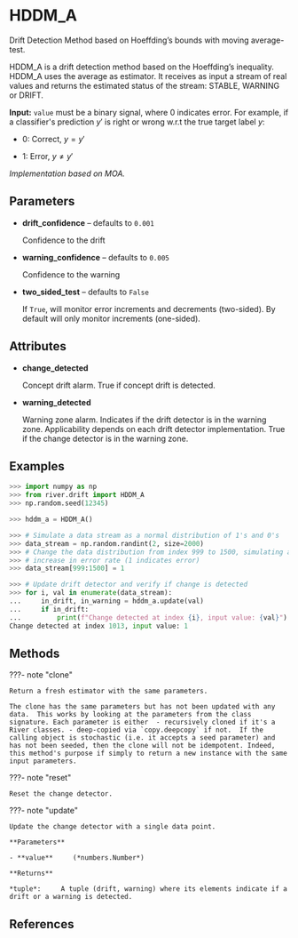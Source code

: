 # HDDM_A

Drift Detection Method based on Hoeffding’s bounds with moving average-test.

HDDM_A is a drift detection method based on the Hoeffding’s inequality. HDDM_A uses the average as estimator. It receives as input a stream of real values and returns the estimated status of the stream: STABLE, WARNING or DRIFT. 

**Input:** `value` must be a binary signal, where 0 indicates error. For example, if a classifier's prediction $y'$ is right or wrong w.r.t the true target label $y$: 

- 0: Correct, $y=y'$ 

- 1: Error, $y \neq y'$ 

*Implementation based on MOA.*

## Parameters

- **drift_confidence** – defaults to `0.001`

    Confidence to the drift

- **warning_confidence** – defaults to `0.005`

    Confidence to the warning

- **two_sided_test** – defaults to `False`

    If `True`, will monitor error increments and decrements (two-sided). By default will only monitor increments (one-sided).


## Attributes

- **change_detected**

    Concept drift alarm.  True if concept drift is detected.

- **warning_detected**

    Warning zone alarm.  Indicates if the drift detector is in the warning zone. Applicability depends on each drift detector implementation. True if the change detector is in the warning zone.


## Examples

```python
>>> import numpy as np
>>> from river.drift import HDDM_A
>>> np.random.seed(12345)

>>> hddm_a = HDDM_A()

>>> # Simulate a data stream as a normal distribution of 1's and 0's
>>> data_stream = np.random.randint(2, size=2000)
>>> # Change the data distribution from index 999 to 1500, simulating an
>>> # increase in error rate (1 indicates error)
>>> data_stream[999:1500] = 1

>>> # Update drift detector and verify if change is detected
>>> for i, val in enumerate(data_stream):
...     in_drift, in_warning = hddm_a.update(val)
...     if in_drift:
...         print(f"Change detected at index {i}, input value: {val}")
Change detected at index 1013, input value: 1
```

## Methods

???- note "clone"

    Return a fresh estimator with the same parameters.

    The clone has the same parameters but has not been updated with any data.  This works by looking at the parameters from the class signature. Each parameter is either  - recursively cloned if it's a River classes. - deep-copied via `copy.deepcopy` if not.  If the calling object is stochastic (i.e. it accepts a seed parameter) and has not been seeded, then the clone will not be idempotent. Indeed, this method's purpose if simply to return a new instance with the same input parameters.

    
???- note "reset"

    Reset the change detector.

    
???- note "update"

    Update the change detector with a single data point.

    **Parameters**

    - **value**     (*numbers.Number*)    
    
    **Returns**

    *tuple*:     A tuple (drift, warning) where its elements indicate if a drift or a warning is detected.
    
## References

[^1]: Frías-Blanco I, del Campo-Ávila J, Ramos-Jimenez G, et al. Online and non-parametric drift detection methods based on Hoeffding’s bounds. IEEE Transactions on Knowledge and Data Engineering, 2014, 27(3): 810-823.
[^2]: Albert Bifet, Geoff Holmes, Richard Kirkby, Bernhard Pfahringer. MOA: Massive Online Analysis; Journal of Machine Learning Research 11: 1601-1604, 2010.


